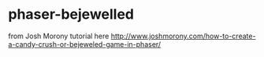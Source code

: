 # phaser-bejewelled
from Josh Morony tutorial here http://www.joshmorony.com/how-to-create-a-candy-crush-or-bejeweled-game-in-phaser/
